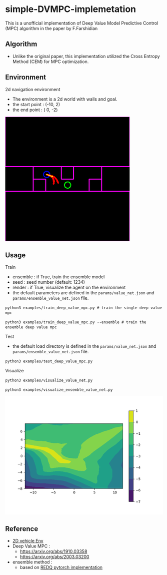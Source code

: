 # simple-DVMPC-implemetation

This is a unofficial implementation of Deep Value Model Predictive Control (MPC) algorithm in the paper by F.Farshidian

## Algorithm
- Unlike the original paper, this implementation utilized the Cross Entropy Method (CEM) for MPC optimization.

## Environment
2d navigation environment
- The environment is a 2d world with walls and goal.
- the start point : (-10, 2)
- the end point : ( 0, -2)

![](img/screenshot.png)


## Usage
Train
- ensemble : if True, train the ensemble model
- seed : seed number (default: 1234)
- render : if True, visualize the agent on the environment
- the default parameters are defined in the `params/value_net.json` and `params/ensemble_value_net.json` file.
   
```
python3 examples/train_deep_value_mpc.py # train the single deep value mpc
```

```
python3 examples/train_deep_value_mpc.py --ensemble # train the ensemble deep value mpc
```

Test
- the default load directory is defined in the `params/value_net.json` and `params/ensemble_value_net.json` file.

```
python3 examples/test_deep_value_mpc.py
```

Visualize
```
python3 examples/visualize_value_net.py
```
```
python3 examples/visualize_ensemble_value_net.py
```

![](img/value_net_026.png)


## Reference
- [2D vehicle Env](https://github.com/MorvanZhou/Reinforcement-learning-with-tensorflow)
- Deep Value MPC : 
  - <https://arxiv.org/abs/1910.03358>
  - <https://arxiv.org/abs/2003.03200>
- ensemble method : 
  - based on [REDQ pytorch implementation](https://github.com/BY571/Randomized-Ensembled-Double-Q-learning-REDQ-)